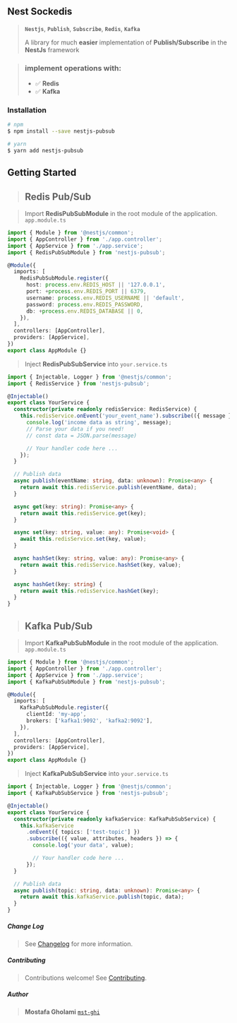 ## Nest Sockedis

> **`Nestjs`**, **`Publish`**, **`Subscribe`**, **`Redis`**, **`Kafka`**
>
> &NewLine;
> A library for much **easier** implementation of **Publish/Subscribe** in the **NestJs** framework

> ### implement operations with:
>
> - ✅ **Redis**
> - ✅ **Kafka**

### Installation

```bash
# npm
$ npm install --save nestjs-pubsub

# yarn
$ yarn add nestjs-pubsub
```

&NewLine;

## Getting Started

> ## Redis Pub/Sub

> Import **RedisPubSubModule** in the root module of the application. `app.module.ts`

```typescript
import { Module } from '@nestjs/common';
import { AppController } from './app.controller';
import { AppService } from './app.service';
import { RedisPubSubModule } from 'nestjs-pubsub';

@Module({
  imports: [
    RedisPubSubModule.register({
      host: process.env.REDIS_HOST || '127.0.0.1',
      port: +process.env.REDIS_PORT || 6379,
      username: process.env.REDIS_USERNAME || 'default',
      password: process.env.REDIS_PASSWORD,
      db: +process.env.REDIS_DATABASE || 0,
    }),
  ],
  controllers: [AppController],
  providers: [AppService],
})
export class AppModule {}
```

&NewLine;

> Inject **RedisPubSubService** into `your.service.ts`

&NewLine;

```typescript
import { Injectable, Logger } from '@nestjs/common';
import { RedisService } from 'nestjs-pubsub';

@Injectable()
export class YourService {
  constructor(private readonly redisService: RedisService) {
    this.redisService.onEvent('your_event_name').subscribe(({ message }) => {
      console.log('income data as string', message);
      // Parse your data if you need!
      // const data = JSON.parse(message)

      // Your handler code here ...
    });
  }

  // Publish data
  async publish(eventName: string, data: unknown): Promise<any> {
    return await this.redisService.publish(eventName, data);
  }

  async get(key: string): Promise<any> {
    return await this.redisService.get(key);
  }

  async set(key: string, value: any): Promise<void> {
    await this.redisService.set(key, value);
  }

  async hashSet(key: string, value: any): Promise<any> {
    return await this.redisService.hashSet(key, value);
  }

  async hashGet(key: string) {
    return await this.redisService.hashGet(key);
  }
}
```

&NewLine;

> ## Kafka Pub/Sub

> Import **KafkaPubSubModule** in the root module of the application. `app.module.ts`

```typescript
import { Module } from '@nestjs/common';
import { AppController } from './app.controller';
import { AppService } from './app.service';
import { KafkaPubSubModule } from 'nestjs-pubsub';

@Module({
  imports: [
    KafkaPubSubModule.register({
      clientId: 'my-app',
      brokers: ['kafka1:9092', 'kafka2:9092'],
    }),
  ],
  controllers: [AppController],
  providers: [AppService],
})
export class AppModule {}
```

&NewLine;

> Inject **KafkaPubSubService** into `your.service.ts`

&NewLine;

```typescript
import { Injectable, Logger } from '@nestjs/common';
import { KafkaPubSubService } from 'nestjs-pubsub';

@Injectable()
export class YourService {
  constructor(private readonly kafkaService: KafkaPubSubService) {
    this.kafkaService
      .onEvent({ topics: ['test-topic'] })
      .subscribe(({ value, attributes, headers }) => {
        console.log('your data', value);

        // Your handler code here ...
      });
  }

  // Publish data
  async publish(topic: string, data: unknown): Promise<any> {
    return await this.kafkaService.publish(topic, data);
  }
}
```

&NewLine;

##### Change Log

> See [Changelog](CHANGELOG.md) for more information.

##### Contributing

> Contributions welcome! See [Contributing](CONTRIBUTING.md).

##### Author

> **Mostafa Gholami** [`mst-ghi`](https://github.com/mst-ghi)
